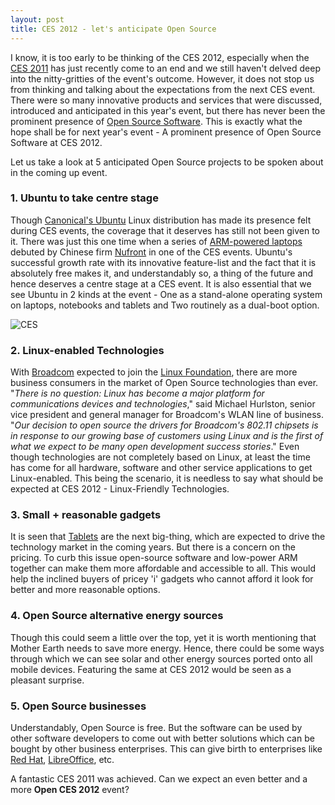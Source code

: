 ```yaml
---
layout: post
title: CES 2012 - let's anticipate Open Source
---
```

<p>I know, it is too early to be thinking of the CES 2012, especially when the <a href="http://www.cesweb.org/">CES 2011</a> has just recently come to an end and we still haven't delved deep into the nitty-gritties of the event's outcome. However, it does not stop us from thinking and talking about the expectations from the next CES event. There were so many innovative products and services that were discussed, introduced and anticipated in this year's event, but there has never been the prominent presence of <a href="http://en.wikipedia.org/wiki/Open-source_software">Open Source Software</a>. This is exactly what the hope shall be for next year's event - A prominent presence of Open Source Software at CES 2012.</p>
<p>Let us take a look at 5 anticipated Open Source projects to be spoken about in the coming up event.</p>
<h3>1. Ubuntu to take centre stage</h3>
<p>Though <a href="http://www.canonical.com/">Canonical's Ubuntu</a> Linux distribution has made its presence felt during CES events, the coverage that it deserves has still not been given to it. There was just this one time when a series of <a href="http://www.pcworld.com/businesscenter/article/216101/ubuntu_adds_sparkle_to_nufront_laptops_at_ces.html">ARM-powered laptops</a> debuted by Chinese firm <a href="http://www.nufrontsoft.com/">Nufront</a> in one of the CES events. Ubuntu's successful growth rate with its innovative feature-list and the fact that it is absolutely free makes it, and understandably so, a thing of the future and hence deserves a centre stage at a CES event. It is also essential that we see Ubuntu in 2 kinds at the event - One as a stand-alone operating system on laptops, notebooks and tablets and Two routinely as a dual-boot option.</p>

<p><img src="/static/2011/01/ces.jpg" alt="CES" class="alignright" /></p>
<h3>2. Linux-enabled Technologies</h3>
<p>With <a href="http://www.broadcom.com/">Broadcom</a> expected to join the <a href="http://www.pcworld.com/businesscenter/article/215919/broadcom_joins_the_linux_foundation.html">Linux Foundation</a>, there are more business consumers in the market of Open Source technologies than ever. "<em>There is no question: Linux has become a major platform for communications devices and technologies</em>," said Michael Hurlston, senior vice president and general manager for Broadcom's WLAN line of business. "<em>Our decision to open source the drivers for Broadcom's 802.11 chipsets is in response to our growing base of customers using Linux and is the first of what we expect to be many open development success stories</em>." Even though technologies are not completely based on Linux, at least the time has come for all hardware, software and other service applications to get Linux-enabled. This being the scenario, it is needless to say what should be expected at CES 2012 - Linux-Friendly Technologies.</p>
<h3>3. Small + reasonable gadgets</h3>
<p>It is seen that <a href="http://www.pcworld.com/businesscenter/article/215373/its_tabletpalooza_at_ces_2011.html">Tablets</a> are the next big-thing, which are expected to drive the technology market in the coming years. But there is a concern on the pricing. To curb this issue open-source software and low-power ARM together can make them more affordable and accessible to all. This would help the inclined buyers of pricey 'i' gadgets who cannot afford it look for better and more reasonable options.</p>
<h3>4. Open Source alternative energy sources</h3>
<p>Though this could seem a little over the top, yet it is worth mentioning that Mother Earth needs to save more energy. Hence, there could be some ways through which we can see solar and other energy sources ported onto all mobile devices. Featuring the same at CES 2012 would be seen as a pleasant surprise.</p>
<h3>5. Open Source businesses</h3>
<p>Understandably, Open Source is free. But the software can be used by other software developers to come out with better solutions which can be bought by other business enterprises. This can give birth to enterprises like <a href="http://www.redhat.com/">Red Hat</a>, <a href="http://www.documentfoundation.org/download/">LibreOffice</a>, etc. </p>
<p>A fantastic CES 2011 was achieved. Can we expect an even better and a more <strong>Open CES 2012</strong> event?</p>
